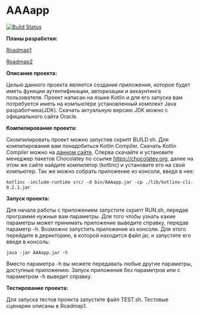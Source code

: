 # AAAapp

[![Build Status](https://travis-ci.org/ArtBekk/AAAapp.svg?branch=master)](https://travis-ci.org/ArtBekk/AAAapp)


**Планы разработки:**

[Roadmap1](https://github.com/ArtBekk/AAAapp/blob/master/ROADMAP1.md)

[Roadmap2](https://github.com/ArtBekk/AAAapp/blob/master/ROADMAP2.md)


**Описание проекта:**

Целью данного проекта является создания приложения, которое будет иметь функции аутентификации, авторизации и аккаунтинга пользователя. Проект написан на языке Kotlin и для его запуска вам потребуется иметь на компьютере установленный комплект Java разработчика(JDK). Скачать актуальную версию JDK можно с официального сайта Oracle.


**Компилирование проекта:**

Cкомпилировать проект можно запустив скрипт BUILD.sh. Для компилирования вам понадобиться Kotlin Compiler.
Скачать Kotlin Compiler можно на [данном сайте](https://chocolatey.org/packages/kotlinc). Сперва скачайте и установите менеджер пакетов Chocolatey по ссылке https://chocolatey.org, далее на этом же сайте найдите компилятор (kotlinc) и установите его на свой компьютер.
Так же можно собрать приложение из консоли, введя в нее:

    kotlinc -include-runtime src/ -d bin/AAAapp.jar -cp ./lib/kotlinx-cli-0.2.1.jar

**Запуск проекта:**

Для начала работы с приложением запустите скрипт RUN.sh, передав программе нужные вам параметры. Для того чтобы узнать какие параметры может принимать приложение выведите справку, передав параметр -h.
Возможно запустить приложение из консоли. Для этого перейдите в дерикторию, в которой находится файл jar, и запустите его введя в консоль:

    java -jar AAAapp.jar -h

Вместо параметра -h вы можете передавать любые другие параметры, доступные приложению. Запуск приложения без параметров или с параметром -h выведет справку.

**Тестирование проекта:**

Для запуска теcтов проекта запустите файл TEST.sh. Тестовые сценарии описаны в Roadmap1.
